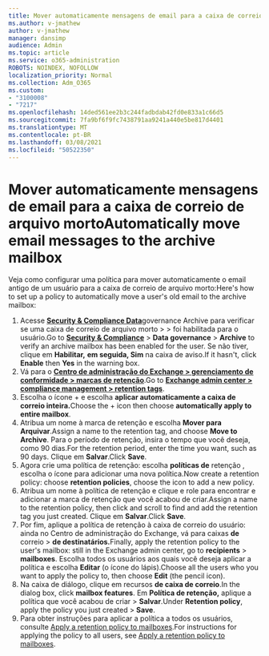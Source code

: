 ```yaml
---
title: Mover automaticamente mensagens de email para a caixa de correio de arquivo morto
ms.author: v-jmathew
author: v-jmathew
manager: dansimp
audience: Admin
ms.topic: article
ms.service: o365-administration
ROBOTS: NOINDEX, NOFOLLOW
localization_priority: Normal
ms.collection: Adm_O365
ms.custom:
- "3100008"
- "7217"
ms.openlocfilehash: 14ded561ee2b3c244fadbdab42fd0e833a1c66d5
ms.sourcegitcommit: 7fa9bf6f9fc7438791aa9241a440e5be817d4401
ms.translationtype: MT
ms.contentlocale: pt-BR
ms.lasthandoff: 03/08/2021
ms.locfileid: "50522350"
---
```

# <a name="automatically-move-email-messages-to-the-archive-mailbox"></a><span data-ttu-id="f8310-102">Mover automaticamente mensagens de email para a caixa de correio de arquivo morto</span><span class="sxs-lookup"><span data-stu-id="f8310-102">Automatically move email messages to the archive mailbox</span></span>

<span data-ttu-id="f8310-103">Veja como configurar uma política para mover automaticamente o email antigo de um usuário para a caixa de correio de arquivo morto:</span><span class="sxs-lookup"><span data-stu-id="f8310-103">Here's how to set up a policy to automatically move a user's old email to the archive mailbox:</span></span>

1. <span data-ttu-id="f8310-104">Acesse [**Security & Compliance Data**](https://go.microsoft.com/fwlink/p/?linkid=2077143)governance Archive para verificar se uma caixa de correio de arquivo morto  >    >   foi habilitada para o usuário.</span><span class="sxs-lookup"><span data-stu-id="f8310-104">Go to [**Security & Compliance**](https://go.microsoft.com/fwlink/p/?linkid=2077143) > **Data governance** > **Archive** to verify an archive mailbox has been enabled for the user.</span></span> <span data-ttu-id="f8310-105">Se não tiver, clique em **Habilitar,** **em seguida, Sim** na caixa de aviso.</span><span class="sxs-lookup"><span data-stu-id="f8310-105">If it hasn't, click **Enable** then **Yes** in the warning box.</span></span>
2. <span data-ttu-id="f8310-106">Vá para o [**Centro de administração do Exchange > gerenciamento de conformidade > marcas de retenção**](https://go.microsoft.com/fwlink/?linkid=2059104).</span><span class="sxs-lookup"><span data-stu-id="f8310-106">Go to [**Exchange admin center > compliance management > retention tags**](https://go.microsoft.com/fwlink/?linkid=2059104).</span></span>
3. <span data-ttu-id="f8310-107">Escolha o ícone + e escolha **aplicar automaticamente a caixa de correio inteira.**</span><span class="sxs-lookup"><span data-stu-id="f8310-107">Choose the + icon then choose **automatically apply to entire mailbox**.</span></span>
4. <span data-ttu-id="f8310-108">Atribua um nome à marca de retenção e escolha **Mover para Arquivar**.</span><span class="sxs-lookup"><span data-stu-id="f8310-108">Assign a name to the retention tag, and choose **Move to Archive**.</span></span> <span data-ttu-id="f8310-109">Para o período de retenção, insira o tempo que você deseja, como 90 dias.</span><span class="sxs-lookup"><span data-stu-id="f8310-109">For the retention period, enter the time you want, such as 90 days.</span></span> <span data-ttu-id="f8310-110">Clique em **Salvar**.</span><span class="sxs-lookup"><span data-stu-id="f8310-110">Click **Save**.</span></span>
5. <span data-ttu-id="f8310-111">Agora crie uma política de retenção: escolha **políticas de** retenção , escolha o ícone para adicionar uma nova política.</span><span class="sxs-lookup"><span data-stu-id="f8310-111">Now create a retention policy: choose **retention policies**, choose the icon to add a new policy.</span></span>
6. <span data-ttu-id="f8310-112">Atribua um nome à política de retenção e clique e role para encontrar e adicionar a marca de retenção que você acabou de criar.</span><span class="sxs-lookup"><span data-stu-id="f8310-112">Assign a name to the retention policy, then click and scroll to find and add the retention tag you just created.</span></span> <span data-ttu-id="f8310-113">Clique em **Salvar**.</span><span class="sxs-lookup"><span data-stu-id="f8310-113">Click **Save**.</span></span>
7. <span data-ttu-id="f8310-114">Por fim, aplique a política de retenção à caixa de correio do usuário: ainda no Centro de administração do Exchange, vá para caixas **de** correio  >  **de destinatários.**</span><span class="sxs-lookup"><span data-stu-id="f8310-114">Finally, apply the retention policy to the user's mailbox: still in the Exchange admin center, go to **recipients** > **mailboxes**.</span></span> <span data-ttu-id="f8310-115">Escolha todos os usuários aos quais você deseja aplicar a política e escolha **Editar** (o ícone do lápis).</span><span class="sxs-lookup"><span data-stu-id="f8310-115">Choose all the users who you want to apply the policy to, then choose **Edit** (the pencil icon).</span></span>
8. <span data-ttu-id="f8310-116">Na caixa de diálogo, clique em recursos **de caixa de correio**.</span><span class="sxs-lookup"><span data-stu-id="f8310-116">In the dialog box, click **mailbox features**.</span></span> <span data-ttu-id="f8310-117">Em **Política de retenção,** aplique a política que você acabou de criar > **Salvar**.</span><span class="sxs-lookup"><span data-stu-id="f8310-117">Under **Retention policy**, apply the policy you just created > **Save**.</span></span>
9. <span data-ttu-id="f8310-118">Para obter instruções para aplicar a política a todos os usuários, consulte [Apply a retention policy to mailboxes](https://docs.microsoft.com/exchange/security-and-compliance/messaging-records-management/apply-retention-policy).</span><span class="sxs-lookup"><span data-stu-id="f8310-118">For instructions for applying the policy to all users, see [Apply a retention policy to mailboxes](https://docs.microsoft.com/exchange/security-and-compliance/messaging-records-management/apply-retention-policy).</span></span>
